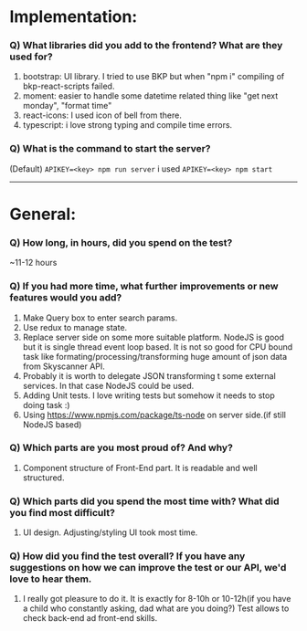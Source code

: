 # Implementation:

### Q) What libraries did you add to the frontend? What are they used for?

1. bootstrap: UI library. I tried to use BKP but when "npm i" compiling of bkp-react-scripts failed.
2. moment: easier to handle some datetime related thing like "get next monday", "format time"    
3. react-icons: I used icon of bell from there.    
4. typescript: i love strong typing and compile time errors.

### Q) What is the command to start the server?

(Default) `APIKEY=<key> npm run server`
i used `APIKEY=<key> npm start`

---

# General:

### Q) How long, in hours, did you spend on the test?

~11-12 hours

### Q) If you had more time, what further improvements or new features would you add?

1. Make Query box to enter search params.
2. Use redux to manage state.
3. Replace server side on some more suitable platform. NodeJS is good but it is single thread event loop based.
   It is not so good for CPU bound task like formating/processing/transforming huge amount of json data from Skyscanner API.
4. Probably it is worth to delegate JSON transforming t some external services. In that case NodeJS could be used.
5. Adding Unit tests. I love writing tests but somehow it needs to stop doing task :)
6. Using https://www.npmjs.com/package/ts-node on server side.(if still NodeJS based)

### Q) Which parts are you most proud of? And why?

1. Component structure of Front-End part. It is readable and well structured.

### Q) Which parts did you spend the most time with? What did you find most difficult?

1. UI design. Adjusting/styling UI took most time.

### Q) How did you find the test overall? If you have any suggestions on how we can improve the test or our API, we'd love to hear them.

1. I really got pleasure to do it. It is exactly for 8-10h or 10-12h(if you have a child who constantly asking, dad what are you doing?) 
   Test allows to check back-end ad front-end skills.
